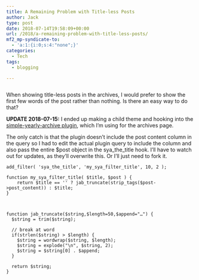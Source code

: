 ```yaml
---
title: A Remaining Problem with Title-less Posts
author: Jack
type: post
date: 2018-07-14T19:58:09+00:00
url: /2018/a-remaining-problem-with-title-less-posts/
mf2_mp-syndicate-to:
  - 'a:1:{i:0;s:4:"none";}'
categories:
  - Tech
tags:
  - blogging

---
```

<figure class="wp-block-image"><img src="/wp-content/uploads/2018/07/2018-07-14-archives.png" alt="" class="wp-image-1589" srcset="/wp-content/uploads/2018/07/2018-07-14-archives.png 400w, /wp-content/uploads/2018/07/2018-07-14-archives-300x183.png 300w" sizes="(max-width: 400px) 100vw, 400px" /></figure> 

When showing title-less posts in the archives, I would prefer to show the first few words of the post rather than nothing. Is there an easy way to do that?

**UPDATE 2018-07-15:**﻿ I ended up making a child theme and hooking into the [simple-yearly-archive plugin][1], which I&#8217;m using for the archives page.

The only catch is that the plugin doesn&#8217;t include the post content column in the query so I had to edit the actual plugin query to include the column and also pass the entire $post object in the sya\_the\_title hook. I&#8217;ll have to watch out for updates, as they&#8217;ll overwrite this. Or I&#8217;ll just need to fork it.

<pre class="wp-block-code"><code>add_filter( 'sya_the_title', 'my_sya_filter_title', 10, 2 );

function my_sya_filter_title( $title, $post ) {
	return $title == '' ? jab_truncate(strip_tags($post->post_content)) : $title;
}



function jab_truncate($string,$length=50,$append="…") {
  $string = trim($string);

  // break at word
  if(strlen($string) > $length) {
    $string = wordwrap($string, $length);
    $string = explode("\n", $string, 2);
    $string = $string[0] . $append;
  }

  return $string;
}</code></pre>

 [1]: https://www.schloebe.de/wordpress/simple-yearly-archive-plugin/